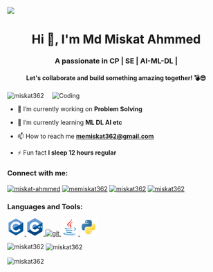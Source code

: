 ![](https://github.com/Miskat362/first-projects/blob/2fb2de67fe81224ae9203b5421de64d45991eec2/GHc.gif)

<h1 align="center">Hi 👋, I'm Md Miskat Ahmmed</h1>
<h3 align="center">A passionate in CP | SE | AI-ML-DL |</h3>
<h4 align="center">Let's collaborate and build something amazing together! 💣😎</h4>

<img align="right" alt="Coding" width="400" src="https://github.com/Miskat362/first-projects/blob/2fb2de67fe81224ae9203b5421de64d45991eec2/Coding.gif">

<p align="left"> <img src="https://komarev.com/ghpvc/?username=miskat362&label=Profile%20views&color=0e75b6&style=flat" alt="miskat362" /> </p>

- 🔭 I’m currently working on **Problem Solving**

- 🌱 I’m currently learning **ML DL AI etc**

- 📫 How to reach me **memiskat362@gmail.com**

- ⚡ Fun fact **I sleep 12 hours regular**

<h3 align="left">Connect with me:</h3>
<p align="left">
<a href="https://linkedin.com/in/miskat-ahmmed" target="blank"><img align="center" src="https://raw.githubusercontent.com/rahuldkjain/github-profile-readme-generator/master/src/images/icons/Social/linked-in-alt.svg" alt="miskat-ahmmed" height="30" width="40" /></a>
<a href="https://fb.com/memiskat362" target="blank"><img align="center" src="https://raw.githubusercontent.com/rahuldkjain/github-profile-readme-generator/master/src/images/icons/Social/facebook.svg" alt="memiskat362" height="30" width="40" /></a>
<a href="https://codeforces.com/profile/miskat362" target="blank"><img align="center" src="https://raw.githubusercontent.com/rahuldkjain/github-profile-readme-generator/master/src/images/icons/Social/codeforces.svg" alt="miskat362" height="30" width="40" /></a>
<a href="https://www.leetcode.com/miskat362" target="blank"><img align="center" src="https://raw.githubusercontent.com/rahuldkjain/github-profile-readme-generator/master/src/images/icons/Social/leet-code.svg" alt="miskat362" height="30" width="40" /></a>
</p>

<h3 align="left">Languages and Tools:</h3>
<p align="left"> <a href="https://www.cprogramming.com/" target="_blank" rel="noreferrer"> <img src="https://raw.githubusercontent.com/devicons/devicon/master/icons/c/c-original.svg" alt="c" width="40" height="40"/> </a> <a href="https://www.w3schools.com/cpp/" target="_blank" rel="noreferrer"> <img src="https://raw.githubusercontent.com/devicons/devicon/master/icons/cplusplus/cplusplus-original.svg" alt="cplusplus" width="40" height="40"/> </a> <a href="https://git-scm.com/" target="_blank" rel="noreferrer"> <img src="https://www.vectorlogo.zone/logos/git-scm/git-scm-icon.svg" alt="git" width="40" height="40"/> </a> <a href="https://www.java.com" target="_blank" rel="noreferrer"> <img src="https://raw.githubusercontent.com/devicons/devicon/master/icons/java/java-original.svg" alt="java" width="40" height="40"/> </a> <a href="https://www.python.org" target="_blank" rel="noreferrer"> <img src="https://raw.githubusercontent.com/devicons/devicon/master/icons/python/python-original.svg" alt="python" width="40" height="40"/> </a> </p>

<p><img align="left" src="https://github-readme-stats.vercel.app/api/top-langs?username=miskat362&show_icons=true&locale=en&layout=compact" alt="miskat362" /></p>

<p>&nbsp;<img align="center" src="https://github-readme-stats.vercel.app/api?username=miskat362&show_icons=true&locale=en" alt="miskat362" /></p>

<p><img align="center" src="https://github-readme-streak-stats.herokuapp.com/?user=miskat362&" alt="miskat362" /></p>

